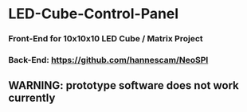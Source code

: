 # LED-Cube-Control-Panel
### Front-End for 10x10x10 LED Cube / Matrix Project  
### Back-End: https://github.com/hannescam/NeoSPI  
## WARNING: prototype software does not work currently
